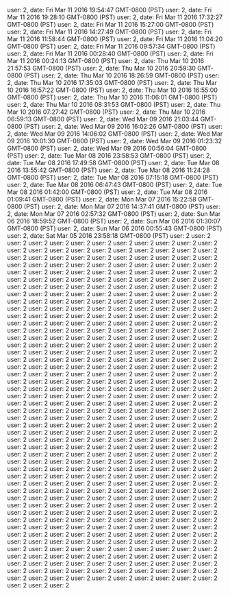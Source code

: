 user: 2, date: Fri Mar 11 2016 19:54:47 GMT-0800 (PST)
user: 2, date: Fri Mar 11 2016 19:28:10 GMT-0800 (PST)
user: 2, date: Fri Mar 11 2016 17:32:27 GMT-0800 (PST)
user: 2, date: Fri Mar 11 2016 15:27:00 GMT-0800 (PST)
user: 2, date: Fri Mar 11 2016 14:27:49 GMT-0800 (PST)
user: 2, date: Fri Mar 11 2016 11:58:44 GMT-0800 (PST)
user: 2, date: Fri Mar 11 2016 11:04:20 GMT-0800 (PST)
user: 2, date: Fri Mar 11 2016 09:57:34 GMT-0800 (PST)
user: 2, date: Fri Mar 11 2016 00:28:40 GMT-0800 (PST)
user: 2, date: Fri Mar 11 2016 00:24:13 GMT-0800 (PST)
user: 2, date: Thu Mar 10 2016 21:57:53 GMT-0800 (PST)
user: 2, date: Thu Mar 10 2016 20:59:30 GMT-0800 (PST)
user: 2, date: Thu Mar 10 2016 18:26:59 GMT-0800 (PST)
user: 2, date: Thu Mar 10 2016 17:35:03 GMT-0800 (PST)
user: 2, date: Thu Mar 10 2016 16:57:22 GMT-0800 (PST)
user: 2, date: Thu Mar 10 2016 16:55:00 GMT-0800 (PST)
user: 2, date: Thu Mar 10 2016 11:06:01 GMT-0800 (PST)
user: 2, date: Thu Mar 10 2016 08:31:53 GMT-0800 (PST)
user: 2, date: Thu Mar 10 2016 07:27:42 GMT-0800 (PST)
user: 2, date: Thu Mar 10 2016 06:59:13 GMT-0800 (PST)
user: 2, date: Wed Mar 09 2016 21:03:44 GMT-0800 (PST)
user: 2, date: Wed Mar 09 2016 16:02:26 GMT-0800 (PST)
user: 2, date: Wed Mar 09 2016 14:06:02 GMT-0800 (PST)
user: 2, date: Wed Mar 09 2016 10:01:30 GMT-0800 (PST)
user: 2, date: Wed Mar 09 2016 01:23:32 GMT-0800 (PST)
user: 2, date: Wed Mar 09 2016 00:56:04 GMT-0800 (PST)
user: 2, date: Tue Mar 08 2016 23:58:53 GMT-0800 (PST)
user: 2, date: Tue Mar 08 2016 17:49:58 GMT-0800 (PST)
user: 2, date: Tue Mar 08 2016 13:55:42 GMT-0800 (PST)
user: 2, date: Tue Mar 08 2016 11:24:28 GMT-0800 (PST)
user: 2, date: Tue Mar 08 2016 07:15:18 GMT-0800 (PST)
user: 2, date: Tue Mar 08 2016 06:47:43 GMT-0800 (PST)
user: 2, date: Tue Mar 08 2016 01:42:00 GMT-0800 (PST)
user: 2, date: Tue Mar 08 2016 01:09:41 GMT-0800 (PST)
user: 2, date: Mon Mar 07 2016 15:22:58 GMT-0800 (PST)
user: 2, date: Mon Mar 07 2016 14:37:41 GMT-0800 (PST)
user: 2, date: Mon Mar 07 2016 02:57:32 GMT-0800 (PST)
user: 2, date: Sun Mar 06 2016 18:59:52 GMT-0800 (PST)
user: 2, date: Sun Mar 06 2016 01:30:07 GMT-0800 (PST)
user: 2, date: Sun Mar 06 2016 00:55:43 GMT-0800 (PST)
user: 2, date: Sat Mar 05 2016 23:58:18 GMT-0800 (PST)
user: 2
user: 2
user: 2
user: 2
user: 2
user: 2
user: 2
user: 2
user: 2
user: 2
user: 2
user: 2
user: 2
user: 2
user: 2
user: 2
user: 2
user: 2
user: 2
user: 2
user: 2
user: 2
user: 2
user: 2
user: 2
user: 2
user: 2
user: 2
user: 2
user: 2
user: 2
user: 2
user: 2
user: 2
user: 2
user: 2
user: 2
user: 2
user: 2
user: 2
user: 2
user: 2
user: 2
user: 2
user: 2
user: 2
user: 2
user: 2
user: 2
user: 2
user: 2
user: 2
user: 2
user: 2
user: 2
user: 2
user: 2
user: 2
user: 2
user: 2
user: 2
user: 2
user: 2
user: 2
user: 2
user: 2
user: 2
user: 2
user: 2
user: 2
user: 2
user: 2
user: 2
user: 2
user: 2
user: 2
user: 2
user: 2
user: 2
user: 2
user: 2
user: 2
user: 2
user: 2
user: 2
user: 2
user: 2
user: 2
user: 2
user: 2
user: 2
user: 2
user: 2
user: 2
user: 2
user: 2
user: 2
user: 2
user: 2
user: 2
user: 2
user: 2
user: 2
user: 2
user: 2
user: 2
user: 2
user: 2
user: 2
user: 2
user: 2
user: 2
user: 2
user: 2
user: 2
user: 2
user: 2
user: 2
user: 2
user: 2
user: 2
user: 2
user: 2
user: 2
user: 2
user: 2
user: 2
user: 2
user: 2
user: 2
user: 2
user: 2
user: 2
user: 2
user: 2
user: 2
user: 2
user: 2
user: 2
user: 2
user: 2
user: 2
user: 2
user: 2
user: 2
user: 2
user: 2
user: 2
user: 2
user: 2
user: 2
user: 2
user: 2
user: 2
user: 2
user: 2
user: 2
user: 2
user: 2
user: 2
user: 2
user: 2
user: 2
user: 2
user: 2
user: 2
user: 2
user: 2
user: 2
user: 2
user: 2
user: 2
user: 2
user: 2
user: 2
user: 2
user: 2
user: 2
user: 2
user: 2
user: 2
user: 2
user: 2
user: 2
user: 2
user: 2
user: 2
user: 2
user: 2
user: 2
user: 2
user: 2
user: 2
user: 2
user: 2
user: 2
user: 2
user: 2
user: 2
user: 2
user: 2
user: 2
user: 2
user: 2
user: 2
user: 2
user: 2
user: 2
user: 2
user: 2
user: 2
user: 2
user: 2
user: 2
user: 2
user: 2
user: 2
user: 2
user: 2
user: 2
user: 2
user: 2
user: 2
user: 2
user: 2
user: 2
user: 2
user: 2
user: 2
user: 2
user: 2
user: 2
user: 2
user: 2
user: 2
user: 2
user: 2
user: 2
user: 2
user: 2
user: 2
user: 2
user: 2
user: 2
user: 2
user: 2
user: 2
user: 2
user: 2
user: 2
user: 2
user: 2
user: 2
user: 2
user: 2
user: 2
user: 2
user: 2
user: 2
user: 2
user: 2
user: 2
user: 2
user: 2
user: 2
user: 2
user: 2
user: 2
user: 2
user: 2
user: 2
user: 2
user: 2
user: 2
user: 2
user: 2
user: 2
user: 2
user: 2
user: 2
user: 2
user: 2
user: 2
user: 2
user: 2
user: 2
user: 2
user: 2
user: 2
user: 2
user: 2
user: 2
user: 2
user: 2
user: 2
user: 2
user: 2
user: 2
user: 2
user: 2
user: 2
user: 2
user: 2
user: 2
user: 2
user: 2
user: 2
user: 2
user: 2
user: 2
user: 2
user: 2
user: 2
user: 2
user: 2
user: 2
user: 2
user: 2
user: 2
user: 2
user: 2
user: 2
user: 2
user: 2
user: 2
user: 2
user: 2
user: 2
user: 2
user: 2
user: 2
user: 2
user: 2
user: 2
user: 2
user: 2
user: 2
user: 2
user: 2
user: 2
user: 2
user: 2
user: 2
user: 2
user: 2
user: 2
user: 2
user: 2
user: 2
user: 2
user: 2
user: 2
user: 2
user: 2
user: 2
user: 2
user: 2
user: 2
user: 2
user: 2
user: 2
user: 2
user: 2
user: 2
user: 2
user: 2
user: 2
user: 2
user: 2
user: 2
user: 2
user: 2
user: 2
user: 2
user: 2
user: 2
user: 2
user: 2
user: 2
user: 2
user: 2
user: 2
user: 2
user: 2
user: 2
user: 2
user: 2
user: 2
user: 2
user: 2
user: 2
user: 2
user: 2
user: 2
user: 2
user: 2
user: 2
user: 2
user: 2
user: 2
user: 2
user: 2
user: 2
user: 2
user: 2
user: 2
user: 2
user: 2
user: 2
user: 2
user: 2
user: 2
user: 2
user: 2
user: 2
user: 2
user: 2
user: 2
user: 2
user: 2
user: 2
user: 2
user: 2
user: 2
user: 2
user: 2
user: 2
user: 2
user: 2
user: 2
user: 2
user: 2
user: 2
user: 2
user: 2
user: 2
user: 2
user: 2
user: 2
user: 2
user: 2
user: 2
user: 2
user: 2
user: 2
user: 2
user: 2
user: 2
user: 2
user: 2
user: 2
user: 2
user: 2
user: 2
user: 2
user: 2
user: 2
user: 2
user: 2
user: 2
user: 2
user: 2
user: 2
user: 2
user: 2
user: 2
user: 2
user: 2
user: 2
user: 2
user: 2
user: 2
user: 2
user: 2
user: 2
